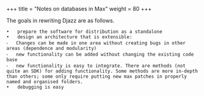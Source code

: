 +++
title = "Notes on databases in Max"
weight = 80
+++


The goals in rewriting Djazz are as follows.

	•	prepare the software for distribution as a standalone
	•	design an architecture that is extensible:
	⁃	Changes can be made in one area without creating bugs in other areas (dependence and modularity) 
	⁃	new functionality can be added without changing the existing code base 
	⁃	new functionality is easy to integrate. There are methods (not quite an SDK) for adding functionality. Some methods are more in-depth than others; some only require putting new max patches in properly named and organised folders.
	•	debugging is easy